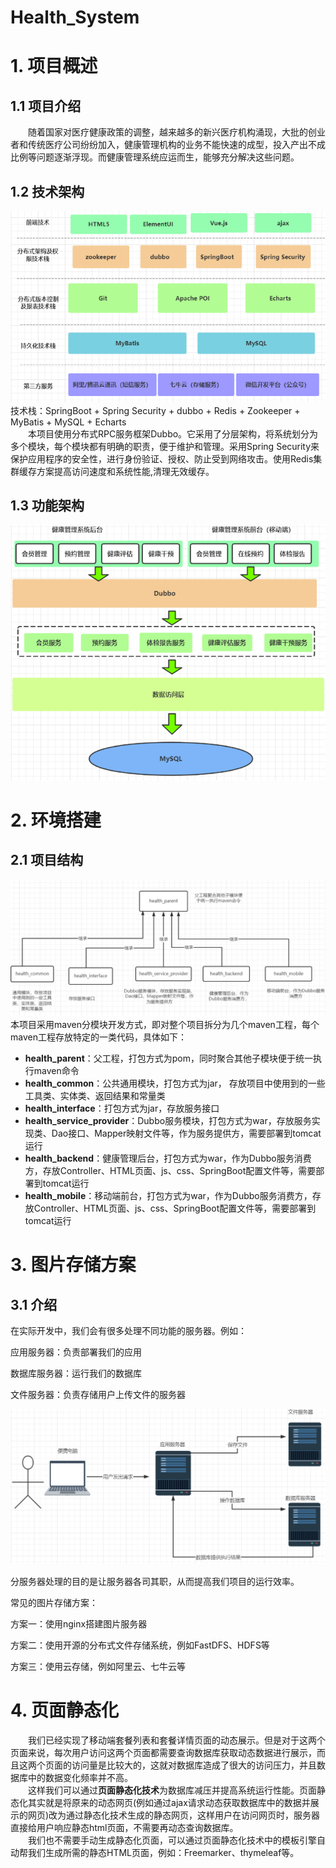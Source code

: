 # Health_System

# 1. 项目概述

## 1.1 项目介绍

&emsp;&emsp;随着国家对医疗健康政策的调整，越来越多的新兴医疗机构涌现，大批的创业者和传统医疗公司纷纷加入，健康管理机构的业务不能快速的成型，投入产出不成比例等问题逐渐浮现。而健康管理系统应运而生，能够充分解决这些问题。

## 1.2 技术架构
![img.png](img/technology.png)
<br>技术栈：SpringBoot + Spring Security + dubbo + Redis + Zookeeper + MyBatis + MySQL + Echarts
<br>&emsp;&emsp;本项目使用分布式RPC服务框架Dubbo。它采用了分层架构，将系统划分为多个模块，每个模块都有明确的职责，便于维护和管理。采用Spring Security来保护应用程序的安全性，进行身份验证、授权、防止受到网络攻击。使用Redis集群缓存方案提高访问速度和系统性能,清理无效缓存。


## 1.3 功能架构
![img.png](img/function.png)

# 2. 环境搭建

## 2.1 项目结构
![img.png](img/module.png)
本项目采用maven分模块开发方式，即对整个项目拆分为几个maven工程，每个maven工程存放特定的一类代码，具体如下：
- **health_parent**：父工程，打包方式为pom，同时聚合其他子模块便于统一执行maven命令
- **health_common**：公共通用模块，打包方式为jar， 存放项目中使用到的一些工具类、实体类、返回结果和常量类
- **health_interface**：打包方式为jar，存放服务接口
- **health_service_provider**：Dubbo服务模块，打包方式为war，存放服务实现类、Dao接口、Mapper映射文件等，作为服务提供方，需要部署到tomcat运行
- **health_backend**：健康管理后台，打包方式为war，作为Dubbo服务消费方，存放Controller、HTML页面、js、css、SpringBoot配置文件等，需要部署到tomcat运行
- **health_mobile**：移动端前台，打包方式为war，作为Dubbo服务消费方，存放Controller、HTML页面、js、css、SpringBoot配置文件等，需要部署到tomcat运行

# 3. 图片存储方案

## 3.1 介绍
在实际开发中，我们会有很多处理不同功能的服务器。例如：

应用服务器：负责部署我们的应用

数据库服务器：运行我们的数据库

文件服务器：负责存储用户上传文件的服务器

![img.png](img/pictureStorage.png)

分服务器处理的目的是让服务器各司其职，从而提高我们项目的运行效率。

常见的图片存储方案：

方案一：使用nginx搭建图片服务器

方案二：使用开源的分布式文件存储系统，例如FastDFS、HDFS等

方案三：使用云存储，例如阿里云、七牛云等

# 4. 页面静态化

&emsp;&emsp;我们已经实现了移动端套餐列表和套餐详情页面的动态展示。但是对于这两个页面来说，每次用户访问这两个页面都需要查询数据库获取动态数据进行展示，而且这两个页面的访问量是比较大的，这就对数据库造成了很大的访问压力，并且数据库中的数据变化频率并不高。
<br>&emsp;&emsp;这样我们可以通过**页面静态化技术**为数据库减压并提高系统运行性能。页面静态化其实就是将原来的动态网页(例如通过ajax请求动态获取数据库中的数据并展示的网页)改为通过静态化技术生成的静态网页，这样用户在访问网页时，服务器直接给用户响应静态html页面，不需要再动态查询数据库。
<br>&emsp;&emsp;我们也不需要手动生成静态化页面，可以通过页面静态化技术中的模板引擎自动帮我们生成所需的静态HTML页面，例如：Freemarker、thymeleaf等。